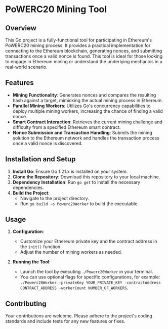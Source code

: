 # PoWERC20 Mining Tool

## Overview

This Go project is a fully-functional tool for participating in Ethereum's PoWERC20 mining process. It provides a practical implementation for connecting to the Ethereum blockchain, generating nonces, and submitting transactions once a valid nonce is found. This tool is ideal for those looking to engage in Ethereum mining or understand the underlying mechanics in a real-world scenario.

## Features

- **Mining Functionality**: Generates nonces and compares the resulting hash against a target, mimicking the actual mining process in Ethereum.
- **Parallel Mining Workers**: Utilizes Go's concurrency capabilities to deploy multiple mining workers, increasing the chance of finding a valid nonce.
- **Smart Contract Interaction**: Retrieves the current mining challenge and difficulty from a specified Ethereum smart contract.
- **Nonce Submission and Transaction Handling**: Submits the mining solution to the Ethereum network and handles the transaction process once a valid nonce is discovered.

## Installation and Setup

1. **Install Go**: Ensure Go 1.21.x is installed on your system.
2. **Clone the Repository**: Download this repository to your local machine.
3. **Dependency Installation**: Run `go get` to install the necessary dependencies.
4. **Build the Project**:
   - Navigate to the project directory.
   - Run `go build -o Powerc20Worker` to build the executable.

## Usage

1. **Configuration**:
   - Customize your Ethereum private key and the contract address in the `init()` function.
   - Adjust the number of mining workers as needed.

2. **Running the Tool**:
   - Launch the tool by executing `./Powerc20Worker` in your terminal.
   - You can use optional flags for specific configurations, for example: `./Powerc20Worker -privateKey YOUR_PRIVATE_KEY -contractAddress CONTRACT_ADDRESS -workerCount NUMBER_OF_WORKERS`.

## Contributing

Your contributions are welcome. Please adhere to the project's coding standards and include tests for any new features or fixes.
